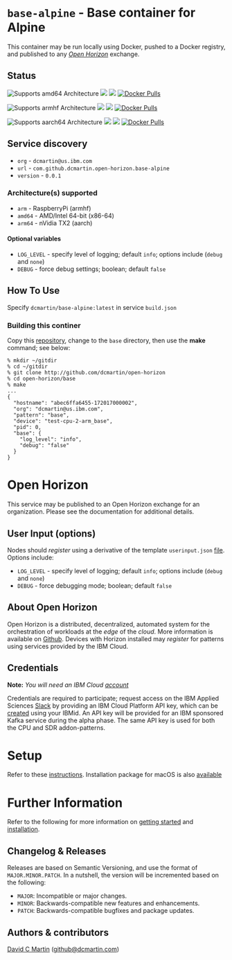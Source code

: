 # `base-alpine` - Base container for Alpine

This container may be run locally using Docker, pushed to a Docker registry, and published to any [_Open Horizon_][open-horizon] exchange.

## Status

![Supports amd64 Architecture][amd64-shield]
[![](https://images.microbadger.com/badges/image/dcmartin/amd64_base-alpine-beta.svg)](https://microbadger.com/images/dcmartin/amd64_base-alpine-beta "Get your own image badge on microbadger.com")
[![](https://images.microbadger.com/badges/version/dcmartin/amd64_base-alpine-beta.svg)](https://microbadger.com/images/dcmartin/amd64_base-alpine-beta "Get your own version badge on microbadger.com")
[![Docker Pulls][pulls-amd64]][docker-amd64]

[docker-amd64]: https://hub.docker.com/r/dcmartin/amd64_base-alpine-beta
[pulls-amd64]: https://img.shields.io/docker/pulls/dcmartin/amd64_base-alpine-beta.svg

![Supports armhf Architecture][arm-shield]
[![](https://images.microbadger.com/badges/image/dcmartin/arm_base-alpine-beta.svg)](https://microbadger.com/images/dcmartin/arm_base-alpine-beta "Get your own image badge on microbadger.com")
[![](https://images.microbadger.com/badges/version/dcmartin/arm_base-alpine-beta.svg)](https://microbadger.com/images/dcmartin/arm_base-alpine-beta "Get your own version badge on microbadger.com")
[![Docker Pulls][pulls-arm]][docker-arm]

[docker-arm]: https://hub.docker.com/r/dcmartin/arm_base-alpine-beta
[pulls-arm]: https://img.shields.io/docker/pulls/dcmartin/arm_base-alpine-beta.svg

![Supports aarch64 Architecture][arm64-shield]
[![](https://images.microbadger.com/badges/image/dcmartin/arm64_base-alpine-beta.svg)](https://microbadger.com/images/dcmartin/arm64_base-alpine-beta "Get your own image badge on microbadger.com")
[![](https://images.microbadger.com/badges/version/dcmartin/arm64_base-alpine-beta.svg)](https://microbadger.com/images/dcmartin/arm64_base-alpine-beta "Get your own version badge on microbadger.com")
[![Docker Pulls][pulls-arm64]][docker-arm64]

[docker-arm64]: https://hub.docker.com/r/dcmartin/arm64_base-alpine-beta
[pulls-arm64]: https://img.shields.io/docker/pulls/dcmartin/arm64_base-alpine-beta.svg

[arm64-shield]: https://img.shields.io/badge/aarch64-yes-green.svg
[amd64-shield]: https://img.shields.io/badge/amd64-yes-green.svg
[arm-shield]: https://img.shields.io/badge/armhf-yes-green.svg

## Service discovery
+ `org` - `dcmartin@us.ibm.com`
+ `url` - `com.github.dcmartin.open-horizon.base-alpine`
+ `version` - `0.0.1`

### Architecture(s) supported
+ `arm` - RaspberryPi (armhf)
+ `amd64` - AMD/Intel 64-bit (x86-64)
+ `arm64` - nVidia TX2 (aarch)

#### Optional variables
+ `LOG_LEVEL` - specify level of logging; default `info`; options include (`debug` and `none`)
+ `DEBUG` - force debug settings; boolean; default `false`

## How To Use

Specify `dcmartin/base-alpine:latest` in service `build.json`

### Building this continer

Copy this [repository][repository], change to the `base` directory, then use the **make** command; see below:

```
% mkdir ~/gitdir
% cd ~/gitdir
% git clone http://github.com/dcmartin/open-horizon
% cd open-horizon/base
% make
...
{
  "hostname": "abec6ffa6455-172017000002",
  "org": "dcmartin@us.ibm.com",
  "pattern": "base",
  "device": "test-cpu-2-arm_base",
  "pid": 0,
  "base": {
    "log_level": "info",
    "debug": "false"
  }
}
```

# Open Horizon

This service may be published to an Open Horizon exchange for an organization.  Please see the documentation for additional details.

## User Input (options)
Nodes should _register_ using a derivative of the template `userinput.json` [file][userinput].  Options include:
+ `LOG_LEVEL` - specify level of logging; default `info`; options include (`debug` and `none`)
+ `DEBUG` - force debugging mode; boolean; default `false`

## About Open Horizon

Open Horizon is a distributed, decentralized, automated system for the orchestration of workloads at the _edge_ of the *cloud*.  More information is available on [Github][open-horizon].  Devices with Horizon installed may _register_ for patterns using services provided by the IBM Cloud.

## Credentials

**Note:** _You will need an IBM Cloud [account][ibm-registration]_

Credentials are required to participate; request access on the IBM Applied Sciences [Slack][edge-slack] by providing an IBM Cloud Platform API key, which can be [created][ibm-apikeys] using your IBMid.  An API key will be provided for an IBM sponsored Kafka service during the alpha phase.  The same API key is used for both the CPU and SDR addon-patterns.

# Setup

Refer to these [instructions][setup].  Installation package for macOS is also [available][macos-install]

# Further Information

Refer to the following for more information on [getting started][edge-fabric] and [installation][edge-install].

## Changelog & Releases

Releases are based on Semantic Versioning, and use the format
of ``MAJOR.MINOR.PATCH``. In a nutshell, the version will be incremented
based on the following:

- ``MAJOR``: Incompatible or major changes.
- ``MINOR``: Backwards-compatible new features and enhancements.
- ``PATCH``: Backwards-compatible bugfixes and package updates.

## Authors & contributors

[David C Martin][dcmartin] (github@dcmartin.com)

[userinput]: https://github.com/dcmartin/open-horizon/blob/master/base/userinput.json
[service-json]: https://github.com/dcmartin/open-horizon/blob/master/base/service.json
[build-json]: https://github.com/dcmartin/open-horizon/blob/master/base/build.json
[dockerfile]: https://github.com/dcmartin/open-horizon/blob/master/base/Dockerfile


[dcmartin]: https://github.com/dcmartin
[edge-fabric]: https://console.test.cloud.ibm.com/docs/services/edge-fabric/getting-started.html
[edge-install]: https://console.test.cloud.ibm.com/docs/services/edge-fabric/adding-devices.html
[edge-slack]: https://ibm-appsci.slack.com/messages/edge-fabric-users/
[ibm-apikeys]: https://console.bluemix.net/iam/#/apikeys
[ibm-registration]: https://console.bluemix.net/registration/
[issue]: https://github.com/dcmartin/open-horizon/issues
[macos-install]: http://pkg.bluehorizon.network/macos
[open-horizon]: http://github.com/open-horizon/
[repository]: https://github.com/dcmartin/open-horizon
[setup]: https://github.com/dcmartin/open-horizon/blob/master/setup/README.md
